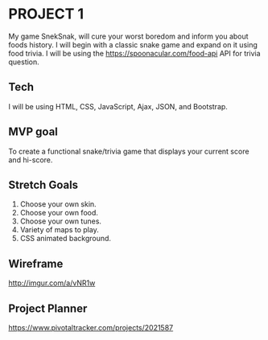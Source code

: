 # PROJECT 1

My game SnekSnak, will cure your worst boredom and inform you about foods history. I will begin with a classic snake game and expand on it using food trivia. I will be using the https://spoonacular.com/food-api API for trivia question.

## Tech

I will be using HTML, CSS, JavaScript, Ajax, JSON, and Bootstrap.

## MVP goal

To create a functional snake/trivia game that displays your current score and hi-score.

## Stretch Goals

1. Choose your own skin.
2. Choose your own food.
3. Choose your own tunes.
4. Variety of maps to play.
5. CSS animated background.

## Wireframe

http://imgur.com/a/vNR1w

## Project Planner

 https://www.pivotaltracker.com/projects/2021587

